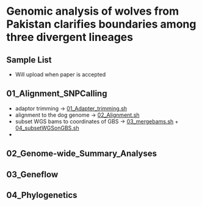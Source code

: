 # Genomic analysis of wolves from Pakistan clarifies boundaries among three divergent lineages

## Sample List 
- Will upload when paper is accepted

## 01_Alignment_SNPCalling
- adaptor trimming -> [01_Adapter_trimming.sh](/01_Alignment/01_Adapter_trimming.sh)
- alignment to the dog genome -> [02_Alignment.sh](/01_Alignment/02_Alignment.sh)
- subset WGS bams to coordinates of GBS -> [03_mergebams.sh](/01_Alignment/03_mergeGBSbams.sh) + [04_subsetWGSonGBS.sh](/01_Alignment/04_subsetWGSonGBS.sh)
- 
## 02_Genome-wide_Summary_Analyses

## 03_Geneflow

## 04_Phylogenetics

